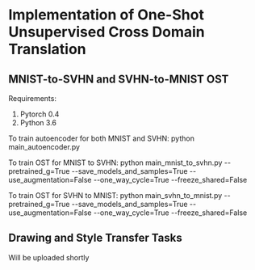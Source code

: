 # Implementation of One-Shot Unsupervised Cross Domain Translation

## MNIST-to-SVHN and SVHN-to-MNIST OST
Requirements:
1. Pytorch 0.4
2. Python 3.6

To train autoencoder for both MNIST and SVHN:
python main_autoencoder.py

To train OST for MNIST to SVHN:
python main_mnist_to_svhn.py --pretrained_g=True --save_models_and_samples=True --use_augmentation=False --one_way_cycle=True --freeze_shared=False

To train OST for SVHN to MNIST:
python main_svhn_to_mnist.py --pretrained_g=True --save_models_and_samples=True --use_augmentation=False --one_way_cycle=True --freeze_shared=False

## Drawing and Style Transfer Tasks

Will be uploaded shortly

